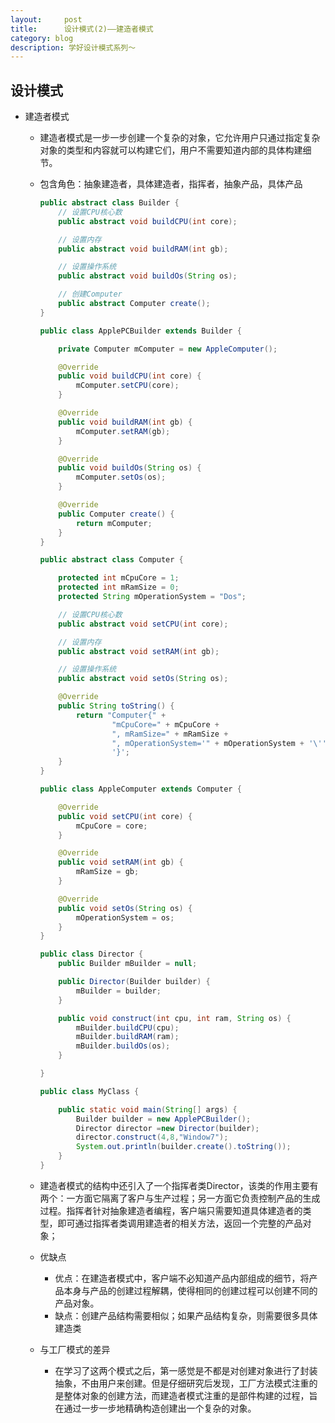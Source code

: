 ```yaml
---
layout:     post
title:      设计模式(2)——建造者模式
category: blog
description: 学好设计模式系列～
---
```


## 设计模式

* 建造者模式

  * 建造者模式是一步一步创建一个复杂的对象，它允许用户只通过指定复杂对象的类型和内容就可以构建它们，用户不需要知道内部的具体构建细节。

  * 包含角色：抽象建造者，具体建造者，指挥者，抽象产品，具体产品

    ```java
    public abstract class Builder {
        // 设置CPU核心数
        public abstract void buildCPU(int core);

        // 设置内存
        public abstract void buildRAM(int gb);

        // 设置操作系统
        public abstract void buildOs(String os);

        // 创建Computer
        public abstract Computer create();
    }

    public class ApplePCBuilder extends Builder {

        private Computer mComputer = new AppleComputer();

        @Override
        public void buildCPU(int core) {
            mComputer.setCPU(core);
        }

        @Override
        public void buildRAM(int gb) {
            mComputer.setRAM(gb);
        }

        @Override
        public void buildOs(String os) {
            mComputer.setOs(os);
        }

        @Override
        public Computer create() {
            return mComputer;
        }
    }

    public abstract class Computer {

        protected int mCpuCore = 1;
        protected int mRamSize = 0;
        protected String mOperationSystem = "Dos";

        // 设置CPU核心数
        public abstract void setCPU(int core);

        // 设置内存
        public abstract void setRAM(int gb);

        // 设置操作系统
        public abstract void setOs(String os);

        @Override
        public String toString() {
            return "Computer{" +
                    "mCpuCore=" + mCpuCore +
                    ", mRamSize=" + mRamSize +
                    ", mOperationSystem='" + mOperationSystem + '\'' +
                    '}';
        }
    }

    public class AppleComputer extends Computer {

        @Override
        public void setCPU(int core) {
            mCpuCore = core;
        }

        @Override
        public void setRAM(int gb) {
            mRamSize = gb;
        }

        @Override
        public void setOs(String os) {
            mOperationSystem = os;
        }
    }

    public class Director {
        public Builder mBuilder = null;

        public Director(Builder builder) {
            mBuilder = builder;
        }

        public void construct(int cpu, int ram, String os) {
            mBuilder.buildCPU(cpu);
            mBuilder.buildRAM(ram);
            mBuilder.buildOs(os);
        }

    }

    public class MyClass {

        public static void main(String[] args) {
            Builder builder = new ApplePCBuilder();
            Director director =new Director(builder);
            director.construct(4,8,"Window7");
            System.out.println(builder.create().toString());
        }
    }
    ```

  * 建造者模式的结构中还引入了一个指挥者类Director，该类的作用主要有两个：一方面它隔离了客户与生产过程；另一方面它负责控制产品的生成过程。指挥者针对抽象建造者编程，客户端只需要知道具体建造者的类型，即可通过指挥者类调用建造者的相关方法，返回一个完整的产品对象；

  * 优缺点

    * 优点：在建造者模式中，客户端不必知道产品内部组成的细节，将产品本身与产品的创建过程解耦，使得相同的创建过程可以创建不同的产品对象。
    * 缺点：创建产品结构需要相似；如果产品结构复杂，则需要很多具体建造类

  * 与工厂模式的差异

    * 在学习了这两个模式之后，第一感觉是不都是对创建对象进行了封装抽象，不由用户来创建。但是仔细研究后发现，工厂方法模式注重的是整体对象的创建方法，而建造者模式注重的是部件构建的过程，旨在通过一步一步地精确构造创建出一个复杂的对象。
